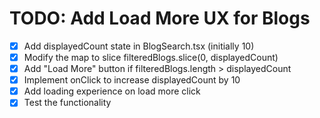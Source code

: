 # TODO: Add Load More UX for Blogs

- [x] Add displayedCount state in BlogSearch.tsx (initially 10)
- [x] Modify the map to slice filteredBlogs.slice(0, displayedCount)
- [x] Add "Load More" button if filteredBlogs.length > displayedCount
- [x] Implement onClick to increase displayedCount by 10
- [x] Add loading experience on load more click
- [x] Test the functionality

